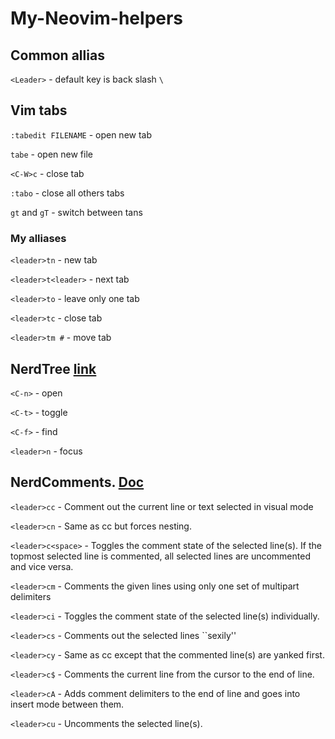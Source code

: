 # My-Neovim-helpers

## Common allias

`<Leader>` - default key is back slash `\`

## Vim tabs
`:tabedit FILENAME` - open new tab

`tabe` - open new file

`<C-W>c` - close tab

`:tabo` - close all others tabs

`gt` and `gT` - switch between tans

### My alliases
`<leader>tn` - new tab

`<leader>t<leader>` - next tab

`<leader>to` - leave only one tab

`<leader>tc` - close tab

`<leader>tm #` - move tab

## NerdTree [link](https://github.com/preservim/nerdtree#frequently-asked-questions)
`<C-n>` - open

`<C-t>` - toggle

`<C-f>` - find

`<leader>n` - focus

## NerdComments. [Doc](https://www.vim.org/scripts/script.php?script_id=1218)
`<leader>cc` - Comment out the current line or text selected in visual mode

`<leader>cn` - Same as <leader>cc but forces nesting.

`<leader>c<space>` - Toggles the comment state of the selected line(s). If the topmost selected line is commented, all selected lines are uncommented and vice versa.

`<leader>cm` - Comments the given lines using only one set of multipart delimiters

`<leader>ci` - Toggles the comment state of the selected line(s) individually.

`<leader>cs` - Comments out the selected lines ``sexily''

`<leader>cy` - Same as <leader>cc except that the commented line(s) are yanked first.
  
`<leader>c$` - Comments the current line from the cursor to the end of line.
  
`<leader>cA` - Adds comment delimiters to the end of line and goes into insert mode between them.

`<leader>cu` - Uncomments the selected line(s).

